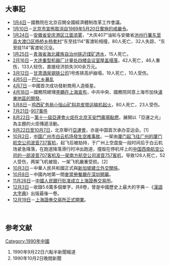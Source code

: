 ## 大事記

  - [1月4日](../Page/1月4日.md "wikilink")－國務院在北京召開全國經濟體制改革工作會議。
  - [1月10日](../Page/1月10日.md "wikilink")－[北京市宣佈取消自](../Page/北京市.md "wikilink")[1989年](../Page/1989年.md "wikilink")[5月20日實施的](../Page/5月20日.md "wikilink")[戒嚴令](../Page/戒嚴令.md "wikilink")。
  - [1月24日](../Page/1月24日.md "wikilink")－[安徽省](../Page/安徽省.md "wikilink")[安庆港区江面浓雾](../Page/安庆.md "wikilink")，“大庆407”油轮与安徽省[池州行署](../Page/池州.md "wikilink")[东至县大渡口区杨桥乡杨套村](../Page/东至县.md "wikilink")“东至挂114”客渡轮相撞，80人死亡、32人失踪、“东至挂114”客渡轮沉没。
  - [1月25日](../Page/1月25日.md "wikilink")－[青海省](../Page/青海省.md "wikilink")[海北藏族自治州铁迈煤矿透水](../Page/海北藏族自治州.md "wikilink")，15人死亡。
  - [2月16日](../Page/2月16日.md "wikilink")－[大连重型机器厂计量处四楼会议室屋盖塌落](../Page/大连.md "wikilink")，42人死亡，46人重伤，133人轻伤，直接经济损失300余万元。
  - [3月12日](../Page/3月12日.md "wikilink")－[甘肃](../Page/甘肃.md "wikilink")[酒泉钢铁公司](../Page/酒泉.md "wikilink")1号炼铁高炉崩塌，19人死亡，10人受伤。
  - [4月5日](../Page/4月5日.md "wikilink")－[巴仁乡暴乱](../Page/1990年巴仁乡暴乱.md "wikilink")
  - [4月7日](../Page/4月7日.md "wikilink")－中國首次成功發射商用人造衛星。
  - [4月18日](../Page/4月18日.md "wikilink")－國務院總理[李鵬在](../Page/李鵬.md "wikilink")[上海宣布](../Page/上海.md "wikilink")，中共中央、國務院同意上海市加快[浦東地區的開發](../Page/浦東.md "wikilink")。
  - [5月8日](../Page/5月8日.md "wikilink")－[鸡西矿务局小恒山矿斜井皮带运输机起火](../Page/鸡西.md "wikilink")，80人死亡，23人受伤。
  - [7月21日](../Page/7月21日.md "wikilink")-[907事件](../Page/907事件.md "wikilink")
  - [8月22日](../Page/8月22日.md "wikilink")－[第十一屆亞運會火炬在北京天安門廣場點燃](../Page/第十一屆亞運會.md "wikilink")，展開以「亞運之光」為主題的火炬傳遞活動。
  - [9月22日至](../Page/9月22日.md "wikilink")[10月7日](../Page/10月7日.md "wikilink")，北京舉行[亞運會](../Page/1990年亚洲运动会.md "wikilink")，亦是中国首次承办亚运会。\[1\]
  - [10月2日](../Page/10月2日.md "wikilink")，[中国](../Page/中国.md "wikilink")[广州市](../Page/广州市.md "wikilink")[白云机场發生](../Page/广州白云国际机场_\(1933年－2004年\).md "wikilink")[空难事故](../Page/1990年广州白云机场劫机空难.md "wikilink")。一架由[厦门起飞往](../Page/厦门.md "wikilink")[广州的](../Page/广州.md "wikilink")[厦门航空公司](../Page/厦门航空公司.md "wikilink")[波音737客机](../Page/波音737-200.md "wikilink")，起飞后被劫持，于广州上空盘旋一段时间后于白云机场紧急降落，在跑道降落滑行时冲出跑道，撞毁在停机坪上的[中国西南航空公司的一部](../Page/中国西南航空公司.md "wikilink")[波音707客机及一架](../Page/波音707.md "wikilink")[南方航空公司](../Page/南方航空.md "wikilink")[波音757客机](../Page/波音757.md "wikilink")，导致128人死亡，52人受伤，两架飞机被毁，一架飞机嚴重受损。\[2\]
  - [10月3日](../Page/10月3日.md "wikilink")－中華人民共和國正式與[新加坡建立外交關係](../Page/新加坡.md "wikilink")。
  - [10月8日](../Page/10月8日.md "wikilink")－中國內地第一間[麥當勞餐廳在](../Page/麥當勞.md "wikilink")[深圳開幕](../Page/深圳.md "wikilink")。
  - [11月26日](../Page/11月26日.md "wikilink")－[中國人民銀行批准成立](../Page/中國人民銀行.md "wikilink")[上海證券交易所](../Page/上海證券交易所.md "wikilink")。
  - [12月3日](../Page/12月3日.md "wikilink")－收錄5.6萬多個單字，共8卷，曾是中國歷史上最大的字典－《[漢語大字典](../Page/漢語大字典.md "wikilink")》出版最後一卷。
  - [12月19日](../Page/12月19日.md "wikilink")－[上海證券交易所正式開業](../Page/上海證券交易所.md "wikilink")。

　

## 参考文献

<div class="references-small">

<references />

</div>

[Category:1990年中國](https://zh.wikipedia.org/wiki/Category:1990年中國 "wikilink")

1.  1990年9月22日六點半新聞報道
2.  1990年10月2日晚間新聞